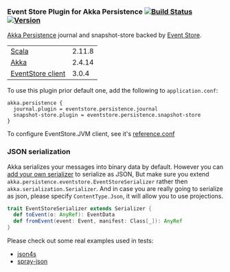 ### Event Store Plugin for Akka Persistence [![Build Status](https://travis-ci.org/EventStore/EventStore.Akka.Persistence.svg?branch=master)](https://travis-ci.org/EventStore/EventStore.Akka.Persistence) [![Version](https://img.shields.io/maven-central/v/com.geteventstore/akka-persistence-eventstore_2.11.svg?label=version)](http://search.maven.org/#search%7Cga%7C1%7Cg%3Acom.geteventstore%20AND%20akka-persistence-eventstore)

[Akka Persistence](http://doc.akka.io/docs/akka/2.4.14/scala/persistence.html) journal and snapshot-store backed by [Event Store](http://geteventstore.com/).

<table border="0">
  <tr>
    <td><a href="http://www.scala-lang.org">Scala</a> </td>
    <td>2.11.8</td>
  </tr>
  <tr>
    <td><a href="http://akka.io">Akka</a> </td>
    <td>2.4.14</td>
  </tr>
  <tr>
    <td><a href="https://github.com/EventStore/EventStore.JVM">EventStore client</a> </td>
    <td>3.0.4</td>
  </tr>
</table>

To use this plugin prior default one, add the following to `application.conf`:

```
akka.persistence {
  journal.plugin = eventstore.persistence.journal
  snapshot-store.plugin = eventstore.persistence.snapshot-store
}
```

To configure EventStore.JVM client, see it's [reference.conf](https://github.com/EventStore/EventStore.JVM/blob/master/src/main/resources/reference.conf)

### JSON serialization

Akka serializes your messages into binary data by default.
However you can [add your own serializer](http://doc.akka.io/docs/akka/2.4.14/scala/serialization.html#Customization) to serialize as JSON,
But make sure you extend `akka.persistence.eventstore.EventStoreSerializer` rather then `akka.serialization.Serializer`. 
And in case you are really going to serialize as json, please specify `ContentType.Json`, it will allow you to use projections.
 
```scala
trait EventStoreSerializer extends Serializer {
  def toEvent(o: AnyRef): EventData
  def fromEvent(event: Event, manifest: Class[_]): AnyRef
}
```
 
Please check out some real examples used in tests:
* [json4s](src/test/scala/akka/persistence/eventstore/Json4sSerializer.scala)
* [spray-json](src/test/scala/akka/persistence/eventstore/SprayJsonSerializer.scala)
